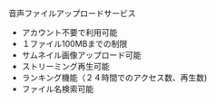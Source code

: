 音声ファイルアップロードサービス  

- アカウント不要で利用可能  
- １ファイル100MBまでの制限  
- サムネイル画像アップロード可能  
- ストリーミング再生可能  
- ランキング機能（２４時間でのアクセス数、再生数)  
- ファイル名検索可能  

